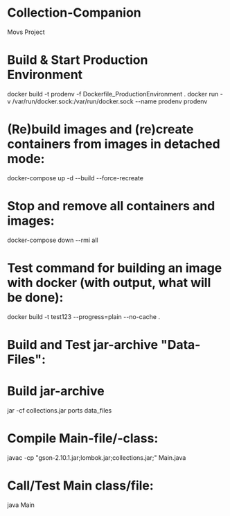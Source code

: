 # Collection-Companion
Movs Project

# Build & Start Production Environment
docker build -t prodenv -f Dockerfile_ProductionEnvironment .
docker run -v /var/run/docker.sock:/var/run/docker.sock --name prodenv prodenv

# (Re)build images and (re)create containers from images in detached mode:
docker-compose up -d --build --force-recreate

# Stop and remove all containers and images:
docker-compose down --rmi all

# Test command for building an image with docker (with output, what will be done):
docker build -t test123 --progress=plain --no-cache .


# Build and Test jar-archive "Data-Files":
# Build jar-archive
jar -cf collections.jar ports data_files

# Compile Main-file/-class:
javac -cp "gson-2.10.1.jar;lombok.jar;collections.jar;" Main.java

# Call/Test Main class/file:
java Main
